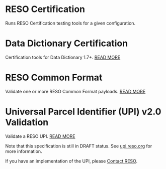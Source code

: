 # RESO Certification
Runs RESO Certification testing tools for a given configuration. 

# Data Dictionary Certification
Certification tools for Data Dictionary 1.7+. [READ MORE](./data-dictionary/README.md)

# RESO Common Format
Validate one or more RESO Common Format payloads. [READ MORE](/lib/schema/README.md)

# Universal Parcel Identifier (UPI) v2.0 Validation
Validate a RESO UPI. [READ MORE](./upi/README.md)

Note that this specification is still in DRAFT status. See [upi.reso.org](https://upi.reso.org) for more information.

If you have an implementation of the UPI, please [Contact RESO](mailto:dev+upi@reso.org).
